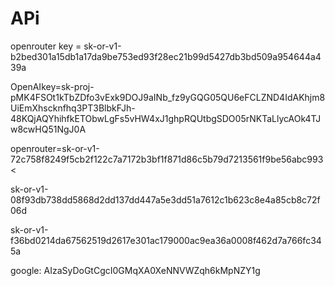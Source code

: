 # APi

openrouter key = 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

OpenAIkey=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

openrouter=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<

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

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

google: AIzaSyDoGtCgcI0GMqXA0XeNNVWZqh6kMpNZY1g
